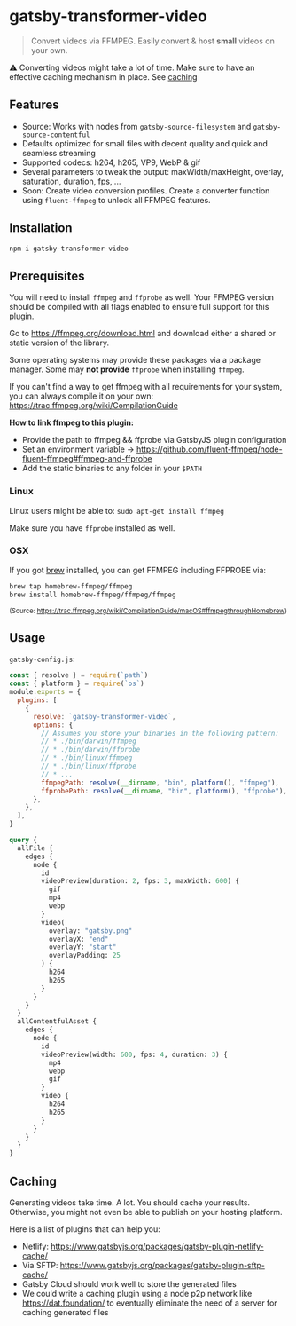 # gatsby-transformer-video

> Convert videos via FFMPEG. Easily convert & host **small** videos on your own.

:warning: Converting videos might take a lot of time. Make sure to have an effective caching mechanism in place. See [caching](#caching)

## Features

- Source: Works with nodes from `gatsby-source-filesystem` and `gatsby-source-contentful`
- Defaults optimized for small files with decent quality and quick and seamless streaming
- Supported codecs: h264, h265, VP9, WebP & gif
- Several parameters to tweak the output: maxWidth/maxHeight, overlay, saturation, duration, fps, ...
- Soon: Create video conversion profiles. Create a converter function using `fluent-ffmpeg` to unlock all FFMPEG features.

## Installation

```sh
npm i gatsby-transformer-video
```

## Prerequisites

You will need to install `ffmpeg` and `ffprobe` as well. Your FFMPEG version should be compiled with all flags enabled to ensure full support for this plugin.

Go to https://ffmpeg.org/download.html and download either a shared or static version of the library.

Some operating systems may provide these packages via a package manager. Some may **not provide** `ffprobe` when installing `ffmpeg`.

If you can't find a way to get ffmpeg with all requirements for your system, you can always compile it on your own: https://trac.ffmpeg.org/wiki/CompilationGuide

**How to link ffmpeg to this plugin:**

- Provide the path to ffmpeg && ffprobe via GatsbyJS plugin configuration
- Set an environment variable -> https://github.com/fluent-ffmpeg/node-fluent-ffmpeg#ffmpeg-and-ffprobe
- Add the static binaries to any folder in your `$PATH`

### Linux

Linux users might be able to: `sudo apt-get install ffmpeg`

Make sure you have `ffprobe` installed as well.

### OSX

If you got [brew](https://brew.sh/) installed, you can get FFMPEG including FFPROBE via:

```sh
brew tap homebrew-ffmpeg/ffmpeg
brew install homebrew-ffmpeg/ffmpeg/ffmpeg
```

<sub>(Source: https://trac.ffmpeg.org/wiki/CompilationGuide/macOS#ffmpegthroughHomebrew)</sub>

## Usage

`gatsby-config.js`:

```js
const { resolve } = require(`path`)
const { platform } = require(`os`)
module.exports = {
  plugins: [
    {
      resolve: `gatsby-transformer-video`,
      options: {
        // Assumes you store your binaries in the following pattern:
        // * ./bin/darwin/ffmpeg
        // * ./bin/darwin/ffprobe
        // * ./bin/linux/ffmpeg
        // * ./bin/linux/ffprobe
        // * ...
        ffmpegPath: resolve(__dirname, "bin", platform(), "ffmpeg"),
        ffprobePath: resolve(__dirname, "bin", platform(), "ffprobe"),
      },
    },
  ],
}
```

```graphql
query {
  allFile {
    edges {
      node {
        id
        videoPreview(duration: 2, fps: 3, maxWidth: 600) {
          gif
          mp4
          webp
        }
        video(
          overlay: "gatsby.png"
          overlayX: "end"
          overlayY: "start"
          overlayPadding: 25
        ) {
          h264
          h265
        }
      }
    }
  }
  allContentfulAsset {
    edges {
      node {
        id
        videoPreview(width: 600, fps: 4, duration: 3) {
          mp4
          webp
          gif
        }
        video {
          h264
          h265
        }
      }
    }
  }
}
```

## Caching

Generating videos take time. A lot. You should cache your results. Otherwise, you might not even be able to publish on your hosting platform.

Here is a list of plugins that can help you:

- Netlify: https://www.gatsbyjs.org/packages/gatsby-plugin-netlify-cache/
- Via SFTP: https://www.gatsbyjs.org/packages/gatsby-plugin-sftp-cache/
- Gatsby Cloud should work well to store the generated files
- We could write a caching plugin using a node p2p network like https://dat.foundation/ to eventually eliminate the need of a server for caching generated files
